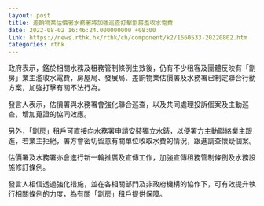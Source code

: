 ```yaml
---
layout: post
title: 差餉物業估價署水務署將加強巡查打擊劏房濫收水電費
date: 2022-08-02 16:46:24.000000000 +08:00
link: https://news.rthk.hk/rthk/ch/component/k2/1660533-20220802.htm
categories: rthk
---
```


政府表示，鑑於相關水務及租務管制條例生效後，仍有不少租客及團體反映有「劏房」業主濫收水電費，房屋局、發展局、差餉物業估價署及水務署已制定聯合行動方案，加強打擊有關不法行為。

發言人表示，估價署與水務署會強化聯合巡查，以及共同處理投訴個案及主動巡查，增加蒐證的協同效應。

另外，「劏房」租戶可直接向水務署申請安裝獨立水錶，以便署方主動聯絡業主跟進，若業主拒絕，署方會密切留意有關單位收取水費的情況，跟進調查懷疑個案。

估價署及水務署亦會進行新一輪推廣及宣傳工作，加強宣傳租務管制條例及水務設施修訂條例。

發言人相信透過強化措施，並在各相關部門及非政府機構的協作下，可有效提升執行相關條例的力度，為有關「劏房」租戶提供保障。
